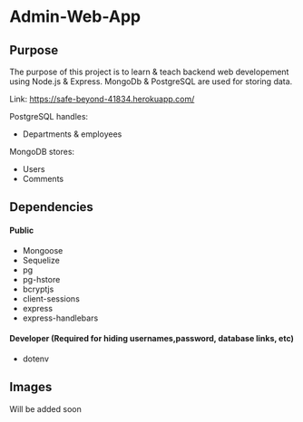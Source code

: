 # Admin-Web-App

## Purpose
The purpose of this project is to learn & teach backend web developement using Node.js & Express. MongoDb & PostgreSQL are used for storing data.

Link: https://safe-beyond-41834.herokuapp.com/

PostgreSQL handles: 
- Departments & employees

MongoDB stores:
- Users
- Comments

## Dependencies

#### Public
- Mongoose
- Sequelize
- pg
- pg-hstore
- bcryptjs
- client-sessions
- express
- express-handlebars

#### Developer (Required for hiding usernames,password, database links, etc)
- dotenv


## Images
Will be added soon
